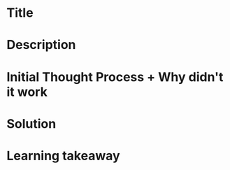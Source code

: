 # Title

# Description

# Initial Thought Process + Why didn't it work

# Solution 

# Learning takeaway